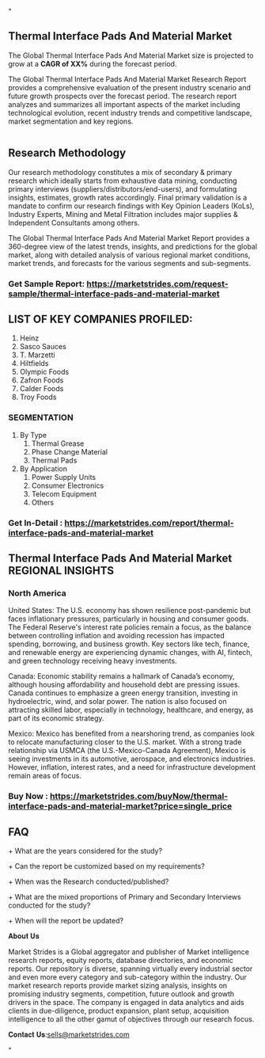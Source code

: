 "<h2>Thermal Interface Pads And Material Market</h2>
<p>The Global Thermal Interface Pads And Material Market size is projected to grow at a <strong>CAGR of XX%</strong> during the forecast period.</p>
<p>The Global Thermal Interface Pads And Material Market Research Report provides a comprehensive evaluation of the present industry scenario and future growth prospects over the forecast period. The research report analyzes and summarizes all important aspects of the market including technological evolution, recent industry trends and competitive landscape, market segmentation and key regions.</p>
<p><img style=""width: 100%;"" src=""https://marketstrides.com//uploads/images/marketstrides-051.png"" alt=""Thermal Interface Pads And Material Market Report Analysis"" /></p>
<h2>Research Methodology</h2>
<p>Our research methodology constitutes a mix of secondary &amp; primary research which ideally starts from exhaustive data mining, conducting primary interviews (suppliers/distributors/end-users), and formulating insights, estimates, growth rates accordingly. Final primary validation is a mandate to confirm our research findings with Key Opinion Leaders (KoLs), Industry Experts, Mining and Metal Filtration includes major supplies &amp; Independent Consultants among others.</p>
<p>The Global Thermal Interface Pads And Material Market Report provides a 360-degree view of the latest trends, insights, and predictions for the global market, along with detailed analysis of various regional market conditions, market trends, and forecasts for the various segments and sub-segments.</p>
<h3><strong>Get Sample Report: <a href=
https://marketstrides.com/request-sample/thermal-interface-pads-and-material-market>https://marketstrides.com/request-sample/thermal-interface-pads-and-material-market</a></strong></h3>
<h2>LIST OF KEY COMPANIES PROFILED:</h2>
<p><ol><li>Heinz</li><li>Sasco Sauces</li><li>T. Marzetti</li><li>Hiltfields</li><li>Olympic Foods</li><li>Zafron Foods</li><li>Calder Foods</li><li>Troy Foods</li></ol></p>
<h3>SEGMENTATION</h3>
<p><ol><li>By Type<ol><li>Thermal Grease</li><li>Phase Change Material</li><li>Thermal Pads</li></ol></li><li>By Application<ol><li>Power Supply Units</li><li>Consumer Electronics</li><li>Telecom Equipment</li><li>Others</li></ol></li></ol></p>
<h3><strong>Get In-Detail : <a href=https://marketstrides.com/report/thermal-interface-pads-and-material-market>https://marketstrides.com/report/thermal-interface-pads-and-material-market</a></strong></h3>
<h2>Thermal Interface Pads And Material Market REGIONAL INSIGHTS</h2>
<h3>North America</h3>
<p>United States: The U.S. economy has shown resilience post-pandemic but faces inflationary pressures, particularly in housing and consumer goods. The Federal Reserve's interest rate policies remain a focus, as the balance between controlling inflation and avoiding recession has impacted spending, borrowing, and business growth. Key sectors like tech, finance, and renewable energy are experiencing dynamic changes, with AI, fintech, and green technology receiving heavy investments.</p>
<p>Canada: Economic stability remains a hallmark of Canada’s economy, although housing affordability and household debt are pressing issues. Canada continues to emphasize a green energy transition, investing in hydroelectric, wind, and solar power. The nation is also focused on attracting skilled labor, especially in technology, healthcare, and energy, as part of its economic strategy.</p>
<p>Mexico: Mexico has benefited from a nearshoring trend, as companies look to relocate manufacturing closer to the U.S. market. With a strong trade relationship via USMCA (the U.S.-Mexico-Canada Agreement), Mexico is seeing investments in its automotive, aerospace, and electronics industries. However, inflation, interest rates, and a need for infrastructure development remain areas of focus.</p>
<h3><strong>Buy Now : <a href=https://marketstrides.com/buyNow/thermal-interface-pads-and-material-market?price=single_price>https://marketstrides.com/buyNow/thermal-interface-pads-and-material-market?price=single_price</a></strong></h3>
<h2>FAQ</h2>
<p>+ What are the years considered for the study?</p>
<p>+ Can the report be customized based on my requirements?</p>
<p>+ When was the Research conducted/published?</p>
<p>+ What are the mixed proportions of Primary and Secondary Interviews conducted for the study?</p>
<p>+ When will the report be updated?</p>
<p>𝐀𝐛𝐨𝐮𝐭 𝐔𝐬</p>
<p>Market Strides is a Global aggregator and publisher of Market intelligence research reports, equity reports, database directories, and economic reports. Our repository is diverse, spanning virtually every industrial sector and even more every category and sub-category within the industry. Our market research reports provide market sizing analysis, insights on promising industry segments, competition, future outlook and growth drivers in the space. The company is engaged in data analytics and aids clients in due-diligence, product expansion, plant setup, acquisition intelligence to all the other gamut of objectives through our research focus.</p>
<p>𝐂𝐨𝐧𝐭𝐚𝐜𝐭 𝐔𝐬:<a href=mailto:sells@marketstrides.com>sells@marketstrides.com</a></p>"
